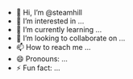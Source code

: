 - 👋 Hi, I’m @steamhill
- 👀 I’m interested in ...
- 🌱 I’m currently learning ...
- 💞️ I’m looking to collaborate on ...
- 📫 How to reach me ...
- 😄 Pronouns: ...
- ⚡ Fun fact: ...

<!---
steamhill/steamhill is a ✨ special ✨ repository because its `README.md` (this file) appears on your GitHub profile.
You can click the Preview link to take a look at your changes.
--->
